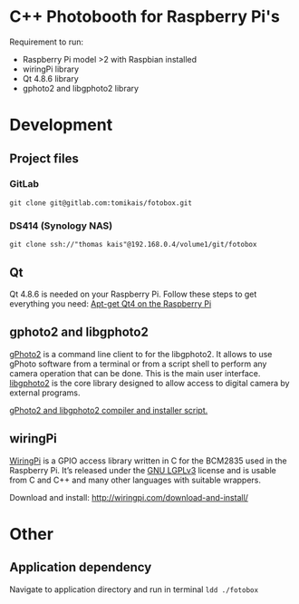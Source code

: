# C++ Photobooth for Raspberry Pi's
Requirement to run:
* Raspberry Pi model >2 with Raspbian installed
* wiringPi library
* Qt 4.8.6 library
* gphoto2 and libgphoto2 library

# Development
## Project files
### GitLab
`git clone git@gitlab.com:tomikais/fotobox.git`

### DS414 (Synology NAS)
`git clone ssh://"thomas kais"@192.168.0.4/volume1/git/fotobox`

## Qt
Qt 4.8.6 is needed on your Raspberry Pi. Follow these steps to get everything you need: [Apt-get Qt4 on the Raspberry Pi](https://wiki.qt.io/Apt-get_Qt4_on_the_Raspberry_Pi)

## gphoto2 and libgphoto2
[gPhoto2](http://www.gphoto.org/proj/gphoto2/) is a command line client to for the libgphoto2. It allows to use gPhoto software from a terminal or from a script shell to perform any camera operation that can be done. This is the main user interface.
[libgphoto2](http://www.gphoto.org/proj/libgphoto2/) is the core library designed to allow access to digital camera by external programs.

[gPhoto2 and libgphoto2 compiler and installer script.](http://github.com/gonzalo/gphoto2-updater)

## wiringPi
[WiringPi](http://wiringpi.com/) is a GPIO access library written in C for the BCM2835 used in the Raspberry Pi. It’s released under the [GNU LGPLv3](http://www.gnu.org/copyleft/lesser.html) license and is usable from C and C++ and many other languages with suitable wrappers.

Download and install: http://wiringpi.com/download-and-install/

# Other
## Application dependency
Navigate to application directory and run in terminal
`ldd ./fotobox`